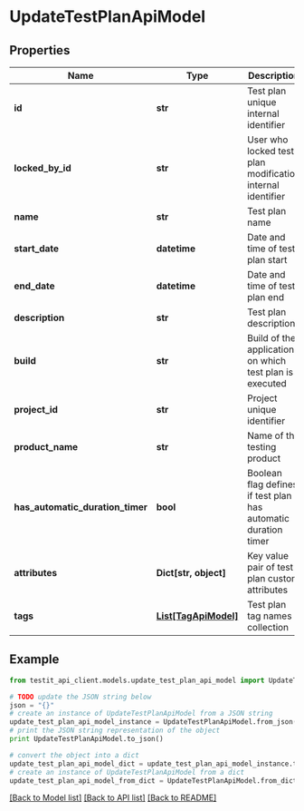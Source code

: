 # UpdateTestPlanApiModel


## Properties
Name | Type | Description | Notes
------------ | ------------- | ------------- | -------------
**id** | **str** | Test plan unique internal identifier | 
**locked_by_id** | **str** | User who locked test plan modification internal identifier | [optional] 
**name** | **str** | Test plan name | 
**start_date** | **datetime** | Date and time of test plan start | [optional] 
**end_date** | **datetime** | Date and time of test plan end | [optional] 
**description** | **str** | Test plan description | [optional] 
**build** | **str** | Build of the application on which test plan is executed | [optional] 
**project_id** | **str** | Project unique identifier | 
**product_name** | **str** | Name of the testing product | [optional] 
**has_automatic_duration_timer** | **bool** | Boolean flag defines if test plan has automatic duration timer | [optional] 
**attributes** | **Dict[str, object]** | Key value pair of test plan custom attributes | [optional] 
**tags** | [**List[TagApiModel]**](TagApiModel.md) | Test plan tag names collection | [optional] 

## Example

```python
from testit_api_client.models.update_test_plan_api_model import UpdateTestPlanApiModel

# TODO update the JSON string below
json = "{}"
# create an instance of UpdateTestPlanApiModel from a JSON string
update_test_plan_api_model_instance = UpdateTestPlanApiModel.from_json(json)
# print the JSON string representation of the object
print UpdateTestPlanApiModel.to_json()

# convert the object into a dict
update_test_plan_api_model_dict = update_test_plan_api_model_instance.to_dict()
# create an instance of UpdateTestPlanApiModel from a dict
update_test_plan_api_model_from_dict = UpdateTestPlanApiModel.from_dict(update_test_plan_api_model_dict)
```
[[Back to Model list]](../README.md#documentation-for-models) [[Back to API list]](../README.md#documentation-for-api-endpoints) [[Back to README]](../README.md)


